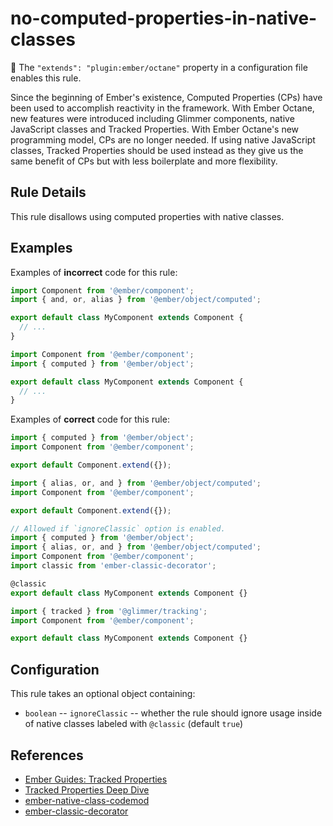 # no-computed-properties-in-native-classes

:car: The `"extends": "plugin:ember/octane"` property in a configuration file enables this rule.

Since the beginning of Ember's existence, Computed Properties (CPs) have been used to accomplish reactivity in the framework. With Ember Octane, new features were introduced including Glimmer components, native JavaScript classes and Tracked Properties. With Ember Octane's new programming model, CPs are no longer needed. If using native JavaScript classes, Tracked Properties should be used instead as they give us the same benefit of CPs but with less boilerplate and more flexibility.

## Rule Details

This rule disallows using computed properties with native classes.

## Examples

Examples of **incorrect** code for this rule:

```js
import Component from '@ember/component';
import { and, or, alias } from '@ember/object/computed';

export default class MyComponent extends Component {
  // ...
}
```

```js
import Component from '@ember/component';
import { computed } from '@ember/object';

export default class MyComponent extends Component {
  // ...
}
```

Examples of **correct** code for this rule:

```js
import { computed } from '@ember/object';
import Component from '@ember/component';

export default Component.extend({});
```

```js
import { alias, or, and } from '@ember/object/computed';
import Component from '@ember/component';

export default Component.extend({});
```

```js
// Allowed if `ignoreClassic` option is enabled.
import { computed } from '@ember/object';
import { alias, or, and } from '@ember/object/computed';
import Component from '@ember/component';
import classic from 'ember-classic-decorator';

@classic
export default class MyComponent extends Component {}
```

```js
import { tracked } from '@glimmer/tracking';
import Component from '@ember/component';

export default class MyComponent extends Component {}
```

## Configuration

This rule takes an optional object containing:

* `boolean` -- `ignoreClassic` -- whether the rule should ignore usage inside of native classes labeled with `@classic` (default `true`)

## References

* [Ember Guides: Tracked Properties](https://octane-guides-preview.emberjs.com/release/state-management/tracked-properties/)
* [Tracked Properties Deep Dive](https://www.pzuraq.com/coming-soon-in-ember-octane-part-3-tracked-properties/)
* [ember-native-class-codemod](https://github.com/ember-codemods/ember-native-class-codemod)
* [ember-classic-decorator](https://github.com/emberjs/ember-classic-decorator)
